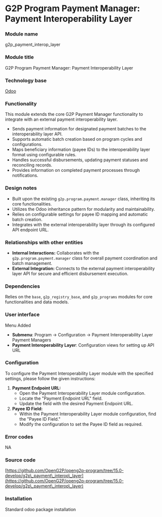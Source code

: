 # G2P Program Payment Manager: Payment Interoperability Layer

### Module name

g2p\_payment\_interop\_layer

### Module title

G2P Program Payment Manager: Payment Interoperability Layer

### Technology base

[Odoo](https://www.odoo.com/)

### Functionality

This module extends the core G2P Payment Manager functionality to integrate with an external payment interoperability layer.&#x20;

* Sends payment information for designated payment batches to the interoperability layer API.
* Supports automatic batch creation based on program cycles and configurations.
* Maps beneficiary information (payee IDs) to the interoperability layer format using configurable rules.
* Handles successful disbursements, updating payment statuses and reconciling records.
* Provides information on completed payment processes through notifications.

### Design notes

* Built upon the existing `g2p.program.payment.manager` class, inheriting its core functionalities.
* Utilizes the Odoo inheritance pattern for modularity and maintainability.
* Relies on configurable settings for payee ID mapping and automatic batch creation.
* Integrates with the external interoperability layer through its configured API endpoint URL.

### Relationships with other entities

* **Internal Interactions:** Collaborates with the `g2p.program.payment.manager` class for overall payment coordination and batch management.
* **External Integration:** Connects to the external payment interoperability layer API for secure and efficient disbursement execution.

### Dependencies

Relies on the `base`, `g2p_registry_base`, and `g2p_programs` modules for core functionalities and data models.

### User interface

Menu Added

* **Submenu**: Program -> Configuration -> Payment Interoperability Layer Payment Managers
* **Payment Interoperability Layer**: Configuration views for setting up API URL

### Configuration

To configure the Payment Interoperability Layer module with the specified settings, please follow the given instructions:

1. **Payment Endpoint URL:**
   * Open the Payment Interoperability Layer module configuration.
   * Locate the "Payment Endpoint URL" field.
   * Update the field with the desired Payment Endpoint URL.
2. **Payee ID Field:**
   * Within the Payment Interoperability Layer module configuration, find the "Payee ID Field."
   * Modify the configuration to set the Payee ID field as required.

### Error codes

NA

### Source code

[https://github.com/OpenG2P/openg2p-program/tree/15.0-develop/g2p\_payment\_interop\_layer](https://github.com/OpenG2P/openg2p-program/tree/15.0-develop/g2p\_payment\_interop\_layer)

### Installation

Standard odoo package installation

###
